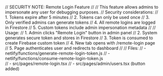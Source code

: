 // SECURITY NOTE: Remote Login Feature
// 
// This feature allows admins to impersonate any user for debugging purposes.
// Security considerations:
// 1. Tokens expire after 5 minutes
// 2. Tokens can only be used once
// 3. Only verified admins can generate tokens
// 4. All remote logins are logged in Firestore
// 5. Custom tokens include admin impersonation metadata
//
// Usage:
// 1. Admin clicks "Remote Login" button in admin panel
// 2. System generates secure token and stores in Firestore
// 3. Token is consumed to create Firebase custom token
// 4. New tab opens with /remote-login page
// 5. Page authenticates user and redirects to dashboard
//
// Files:
// - netlify/functions/generate-remote-login-token.js
// - netlify/functions/consume-remote-login-token.js  
// - src/pages/remote-login.tsx
// - src/pages/admin/users.tsx (button added)
